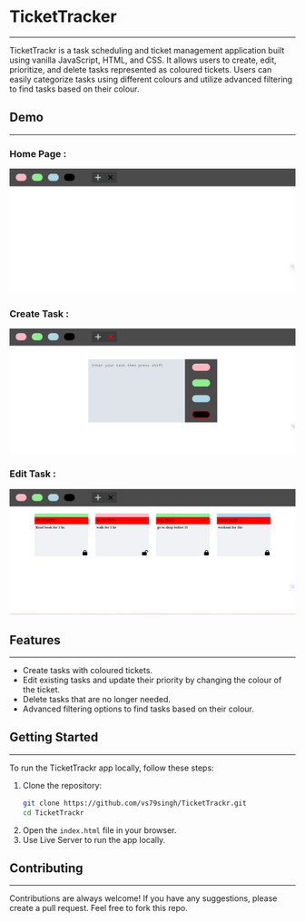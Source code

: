 # TicketTracker
---
TicketTrackr is a task scheduling and ticket management application built using vanilla JavaScript, HTML, and CSS. It allows users to create, edit, prioritize, and delete tasks represented as coloured tickets. Users can easily categorize tasks using different colours and utilize advanced filtering to find tasks based on their colour.

## Demo
---
 ### Home Page :
 <img src="./img/01.png" alt="Home Page" width="800"  />
 
 ### Create Task :
 <img src="./img/02.png" alt="Create Task" width="800" />
 
 ### Edit Task :
<img src="./img/03.png" alt="Edit Task" width="800"  />

## Features
---
- Create tasks with coloured tickets.
- Edit existing tasks and update their priority by changing the colour of the ticket.
- Delete tasks that are no longer needed.
- Advanced filtering options to find tasks based on their colour.

## Getting Started
---
To run the TicketTrackr app locally, follow these steps:

1. Clone the repository:
   ```bash
   git clone https://github.com/vs79singh/TicketTrackr.git
   cd TicketTrackr

    ```
2. Open the `index.html` file in your browser.
3. Use Live Server to run the app locally.


## Contributing
 ---
Contributions are always welcome! If you have any suggestions, please create a pull request. Feel free to fork this repo.


